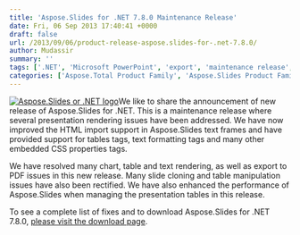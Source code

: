 ```yaml
---
title: 'Aspose.Slides for .NET 7.8.0 Maintenance Release'
date: Fri, 06 Sep 2013 17:40:41 +0000
draft: false
url: /2013/09/06/product-release-aspose.slides-for-.net-7.8.0/
author: Mudassir
summary: ''
tags: ['.NET', 'Microsoft PowerPoint', 'export', 'maintenance release', 'performance', 'presentation rendering', 'product release']
categories: ['Aspose.Total Product Family', 'Aspose.Slides Product Family']
---
```


[![][1]](https://blog.aspose.com/wp-content/uploads/sites/2/2013/08/aspose-Slides-for-net_100.png)We like to share the announcement of new release of Aspose.Slides for .NET. This is a maintenance release where several presentation rendering issues have been addressed. We have now improved the HTML import support in Aspose.Slides text frames and have provided support for tables tags, text formatting tags and many other embedded CSS properties tags.

We have resolved many chart, table and text rendering, as well as export to PDF issues in this new release. Many slide cloning and table manipulation issues have also been rectified. We have also enhanced the performance of Aspose.Slides when managing the presentation tables in this release.

To see a complete list of fixes and to download Aspose.Slides for .NET 7.8.0, [please visit the download page][2].



[1]: https://blog.aspose.com/wp-content/uploads/sites/2/2013/08/aspose-Slides-for-net_100.png "Aspose.Slides or .NET logo"
[2]: http://www.aspose.com/community/files/51/.net-components/aspose.slides-for-.net/default.aspx




